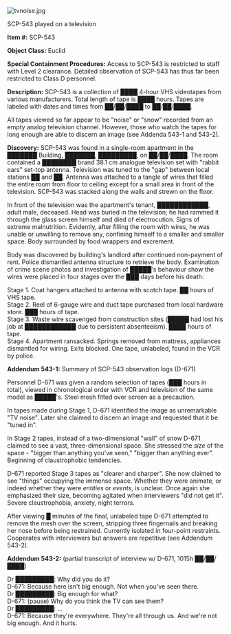 ![tvnoise.jpg](http://scp-wiki.wdfiles.com/local--files/scp-543/tvnoise.jpg)

SCP-543 played on a television

**Item #:** SCP-543

**Object Class:** Euclid

**Special Containment Procedures:** Access to SCP-543 is restricted to staff with Level 2 clearance. Detailed observation of SCP-543 has thus far been restricted to Class D personnel.

**Description:** SCP-543 is a collection of ████ 4-hour VHS videotapes from various manufacturers. Total length of tape is ████ hours. Tapes are labeled with dates and times from ██/██/████ to ██/██/████.

All tapes viewed so far appear to be "noise" or "snow" recorded from an empty analog television channel. However, those who watch the tapes for long enough are able to discern an image (see Addenda 543-1 and 543-2).

**Discovery:** SCP-543 was found in a single-room apartment in the ███████ Building, ███████, █████████, on ██/██/████. The room contained a ████████ brand 38.1 cm analogue television set with "rabbit ears" set-top antenna. Television was tuned to the "gap" between local stations ██ and ██. Antenna was attached to a tangle of wires that filled the entire room from floor to ceiling except for a small area in front of the television. SCP-543 was stacked along the walls and strewn on the floor.

In front of the television was the apartment's tenant, ████████████, adult male, deceased. Head was buried in the television; he had rammed it through the glass screen himself and died of electrocution. Signs of extreme malnutrition. Evidently, after filling the room with wires, he was unable or unwilling to remove any, confining himself to a smaller and smaller space. Body surrounded by food wrappers and excrement.

Body was discovered by building's landlord after continued non-payment of rent. Police dismantled antenna structure to retrieve the body. Examination of crime scene photos and investigation of █████'s behaviour show the wires were placed in four stages over the ███ days before his death:

Stage 1. Coat hangers attached to antenna with scotch tape. ██ hours of VHS tape.  
Stage 2. Reel of 6-gauge wire and duct tape purchased from local hardware store. ███ hours of tape.  
Stage 3. Waste wire scavenged from construction sites (█████ had lost his job at ████████████ due to persistent absenteeism). ████ hours of tape.  
Stage 4. Apartment ransacked. Springs removed from mattress, appliances dismantled for wiring. Exits blocked. One tape, unlabeled, found in the VCR by police.

**Addendum 543-1:** Summary of SCP-543 observation logs (D-671)

Personnel D-671 was given a random selection of tapes (███ hours in total), viewed in chronological order with VCR and television of the same model as █████'s. Steel mesh fitted over screen as a precaution.

In tapes made during Stage 1, D-671 identified the image as unremarkable "TV noise". Later she claimed to discern an image and requested that it be "tuned in".

In Stage 2 tapes, instead of a two-dimensional "wall" of snow D-671 claimed to see a vast, three-dimensional space. She stressed the _size_ of the space - "bigger than anything you've seen," "bigger than anything ever". Beginning of claustrophobic tendencies.

D-671 reported Stage 3 tapes as "clearer and sharper". She now claimed to see "things" occupying the immense space. Whether they were animate, or indeed whether they were _entities_ or _events_, is unclear. Once again she emphasized their size, becoming agitated when interviewers "did not get it". Severe claustrophobia, anxiety, night terrors.

After viewing █ minutes of the final, unlabeled tape D-671 attempted to remove the mesh over the screen, stripping three fingernails and breaking her nose before being restrained. Currently isolated in four-point restraints. Cooperates with interviewers but answers are repetitive (see Addendum 543-2).

**Addendum 543-2:** (partial transcript of interview w/ D-671, 1015h ██/██/████)

Dr █████████: Why did you do it?  
D-671: Because here isn't big enough. Not when you've seen there.  
Dr █████████: Big enough for what?  
D-671: (pause) Why do you think the TV can see them?  
Dr █████████: …  
D-671: Because they're everywhere. They're all through us. And we're not big enough. And it hurts.